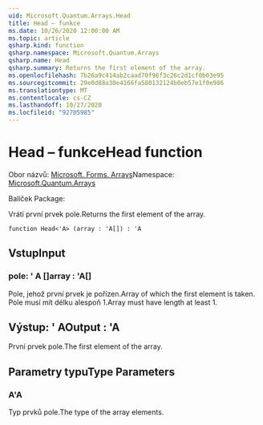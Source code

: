 ```yaml
---
uid: Microsoft.Quantum.Arrays.Head
title: Head – funkce
ms.date: 10/26/2020 12:00:00 AM
ms.topic: article
qsharp.kind: function
qsharp.namespace: Microsoft.Quantum.Arrays
qsharp.name: Head
qsharp.summary: Returns the first element of the array.
ms.openlocfilehash: 7b26a9c414ab2caad70f96f3c26c2d1cf0b03e95
ms.sourcegitcommit: 29e0d88a30e4166fa580132124b0eb57e1f0e986
ms.translationtype: MT
ms.contentlocale: cs-CZ
ms.lasthandoff: 10/27/2020
ms.locfileid: "92705985"
---
```

# <a name="head-function"></a><span data-ttu-id="f6bbb-102">Head – funkce</span><span class="sxs-lookup"><span data-stu-id="f6bbb-102">Head function</span></span>

<span data-ttu-id="f6bbb-103">Obor názvů: [Microsoft. Forms. Arrays](xref:Microsoft.Quantum.Arrays)</span><span class="sxs-lookup"><span data-stu-id="f6bbb-103">Namespace: [Microsoft.Quantum.Arrays](xref:Microsoft.Quantum.Arrays)</span></span>

<span data-ttu-id="f6bbb-104">Balíček [](https://nuget.org/packages/)</span><span class="sxs-lookup"><span data-stu-id="f6bbb-104">Package: [](https://nuget.org/packages/)</span></span>


<span data-ttu-id="f6bbb-105">Vrátí první prvek pole.</span><span class="sxs-lookup"><span data-stu-id="f6bbb-105">Returns the first element of the array.</span></span>

```qsharp
function Head<'A> (array : 'A[]) : 'A
```


## <a name="input"></a><span data-ttu-id="f6bbb-106">Vstup</span><span class="sxs-lookup"><span data-stu-id="f6bbb-106">Input</span></span>

### <a name="array--a"></a><span data-ttu-id="f6bbb-107">pole: ' A []</span><span class="sxs-lookup"><span data-stu-id="f6bbb-107">array : 'A[]</span></span>

<span data-ttu-id="f6bbb-108">Pole, jehož první prvek je pořízen.</span><span class="sxs-lookup"><span data-stu-id="f6bbb-108">Array of which the first element is taken.</span></span> <span data-ttu-id="f6bbb-109">Pole musí mít délku alespoň 1.</span><span class="sxs-lookup"><span data-stu-id="f6bbb-109">Array must have length at least 1.</span></span>



## <a name="output--a"></a><span data-ttu-id="f6bbb-110">Výstup: ' A</span><span class="sxs-lookup"><span data-stu-id="f6bbb-110">Output : 'A</span></span>

<span data-ttu-id="f6bbb-111">První prvek pole.</span><span class="sxs-lookup"><span data-stu-id="f6bbb-111">The first element of the array.</span></span>

## <a name="type-parameters"></a><span data-ttu-id="f6bbb-112">Parametry typu</span><span class="sxs-lookup"><span data-stu-id="f6bbb-112">Type Parameters</span></span>

### <a name="a"></a><span data-ttu-id="f6bbb-113">A</span><span class="sxs-lookup"><span data-stu-id="f6bbb-113">'A</span></span>

<span data-ttu-id="f6bbb-114">Typ prvků pole.</span><span class="sxs-lookup"><span data-stu-id="f6bbb-114">The type of the array elements.</span></span>